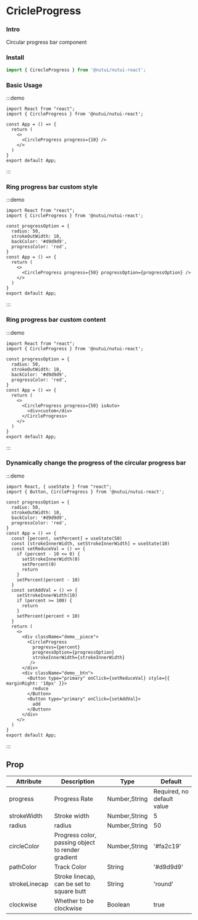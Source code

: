 # CricleProgress

### Intro

Circular progress bar component

### Install

``` ts
import { CirecleProgress } from '@nutui/nutui-react';
```

### Basic Usage

:::demo
```tsx
import React from "react";
import { CircleProgress } from '@nutui/nutui-react';

const App = () => {
  return (
    <>
      <CircleProgress progress={10} />
    </>
  )
}
export default App;
```
:::

### Ring progress bar custom style

:::demo
```tsx
import React from "react";
import { CircleProgress } from '@nutui/nutui-react';

const progressOption = {
  radius: 50,
  strokeOutWidth: 10,
  backColor: '#d9d9d9',
  progressColor: 'red',
}
const App = () => {
  return (
    <>
      <CircleProgress progress={50} progressOption={progressOption} />
    </>
  )
}
export default App;
```
:::

### Ring progress bar custom content
:::demo
```tsx
import React from "react";
import { CircleProgress } from '@nutui/nutui-react';

const progressOption = {
  radius: 50,
  strokeOutWidth: 10,
  backColor: '#d9d9d9',
  progressColor: 'red',
}
const App = () => {
  return (
    <>
      <CircleProgress progress={50} isAuto>
        <div>custom</div>
      </CircleProgress>
    </>
  )
}
export default App;
```
:::

### Dynamically change the progress of the circular progress bar
:::demo
```tsx
import React, { useState } from "react";
import { Button, CircleProgress } from '@nutui/nutui-react';

const progressOption = {
  radius: 50,
  strokeOutWidth: 10,
  backColor: '#d9d9d9',
  progressColor: 'red',
}
const App = () => {
  const [percent, setPercent] = useState(50)
  const [strokeInnerWidth, setStrokeInnerWidth] = useState(10)
  const setReduceVal = () => {
    if (percent - 10 <= 0) {
      setStrokeInnerWidth(0)
      setPercent(0)
      return
    }
    setPercent(percent - 10)
  }
  const setAddVal = () => {
    setStrokeInnerWidth(10)
    if (percent >= 100) {
      return
    }
    setPercent(percent + 10)
  }
  return (
    <>
      <div className="demo__piece">
        <CircleProgress
          progress={percent}
          progressOption={progressOption}
          strokeInnerWidth={strokeInnerWidth}
         />
      </div>
      <div className="demo__btn">
        <Button type="primary" onClick={setReduceVal} style={{ marginRight: '10px' }}>
          reduce
        </Button>
        <Button type="primary" onClick={setAddVal}>
          add
        </Button>
      </div>
    </>
  )
}
export default App;
```
:::


## Prop

| Attribute | Description | Type | Default
|----- | ----- | ----- | -----
| progress | Progress Rate | Number,String | Required, no default value
| strokeWidth | Stroke width | Number,String | 5
| radius | radius | Number,String | 50
| circleColor | Progress color, passing object to render gradient | Number,String | '#fa2c19'
| pathColor | Track Color | String | '#d9d9d9'
| strokeLinecap | Stroke linecap, can be set to square butt | String | 'round'
| clockwise| Whether to be clockwise | Boolean | true